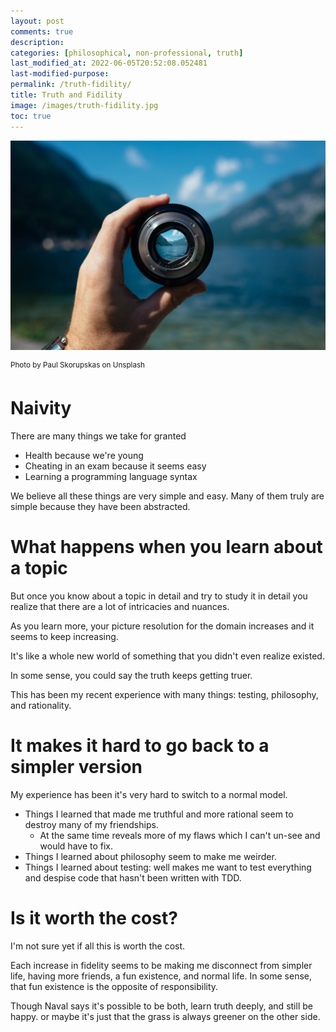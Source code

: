 ```yaml
---
layout: post
comments: true
description:
categories: [philosophical, non-professional, truth]
last_modified_at: 2022-06-05T20:52:08.052481
last-modified-purpose:
permalink: /truth-fidility/
title: Truth and Fidility
image: /images/truth-fidility.jpg
toc: true
---
```

![](/images/truth-fidility.jpg)

<sup>Photo by Paul Skorupskas on Unsplash</sup>

# Naivity

There are many things we take for granted

- Health because we're young
- Cheating in an exam because it seems easy
- Learning a programming language syntax

We believe all these things are very simple and easy. Many of them truly are simple because they have been abstracted.

# What happens when you learn about a topic

But once you know about a topic in detail and try to study it in detail you realize that there are a lot of intricacies and nuances.

As you learn more, your picture resolution for the domain increases and it seems to keep increasing.

It's like a whole new world of something that you didn't even realize existed.

In some sense, you could say the truth keeps getting truer.

This has been my recent experience with many things: testing, philosophy, and rationality.

# It makes it hard to go back to a simpler version

My experience has been it's very hard to switch to a normal model.

- Things I learned that made me truthful and more rational seem to destroy many of my friendships. 
    - At the same time reveals more of my flaws which I can't un-see and would have to fix.
- Things I learned about philosophy seem to make me weirder.
- Things  I learned about testing: well makes me want to test everything and despise code that hasn't been written with TDD.

# Is it worth the cost?

I'm not sure yet if all this is worth the cost.

Each increase in fidelity seems to be making me disconnect from simpler life, having more friends, a fun existence, and normal life. In some sense, that fun existence is the opposite of responsibility.

Though Naval says it's possible to be both, learn truth deeply, and still be happy. or maybe it's just that the grass is always greener on the other side.